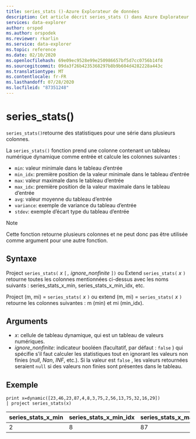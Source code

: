 ```yaml
---
title: series_stats ()-Azure Explorateur de données
description: Cet article décrit series_stats () dans Azure Explorateur de données.
services: data-explorer
author: orspod
ms.author: orspodek
ms.reviewer: rkarlin
ms.service: data-explorer
ms.topic: reference
ms.date: 02/10/2020
ms.openlocfilehash: 69e09ec9528e99e250986657bf5d7cc0756b14f8
ms.sourcegitcommit: 09da3f26b4235368297b8b9b604d4282228a443c
ms.translationtype: MT
ms.contentlocale: fr-FR
ms.lasthandoff: 07/28/2020
ms.locfileid: "87351248"
---
```

# <a name="series_stats"></a>series_stats()

`series_stats()`retourne des statistiques pour une série dans plusieurs colonnes.  

La `series_stats()` fonction prend une colonne contenant un tableau numérique dynamique comme entrée et calcule les colonnes suivantes :
* `min`: valeur minimale dans le tableau d’entrée
* `min_idx`: première position de la valeur minimale dans le tableau d’entrée
* `max`: valeur maximale dans le tableau d’entrée
* `max_idx`: première position de la valeur maximale dans le tableau d’entrée
* `avg`: valeur moyenne du tableau d’entrée
* `variance`: exemple de variance du tableau d’entrée
* `stdev`: exemple d’écart type du tableau d’entrée

> [!NOTE] 
> Cette fonction retourne plusieurs colonnes et ne peut donc pas être utilisée comme argument pour une autre fonction.

## <a name="syntax"></a>Syntaxe

Project `series_stats(` *x* `[,` *ignore_nonfinite* `])` ou Extend `series_stats(` *x* `)` retourne toutes les colonnes mentionnées ci-dessus avec les noms suivants : series_stats_x_min, series_stats_x_min_idx, etc.
 
Project (m, mi) = `series_stats(` *x* `)` ou extend (m, mi) = `series_stats(` *x* `)` retourne les colonnes suivantes : m (min) et mi (min_idx).

## <a name="arguments"></a>Arguments

* *x*: cellule de tableau dynamique, qui est un tableau de valeurs numériques. 
* *ignore_nonfinite*: indicateur booléen (facultatif, par défaut : `false` ) qui spécifie s’il faut calculer les statistiques tout en ignorant les valeurs non finies (*null*, *Nan*, *INF*, etc.). Si la valeur est `false` , les valeurs retournées seraient `null` si des valeurs non finies sont présentes dans le tableau.

## <a name="example"></a>Exemple

<!-- csl: https://help.kusto.windows.net:443/Samples -->
```kusto
print x=dynamic([23,46,23,87,4,8,3,75,2,56,13,75,32,16,29]) 
| project series_stats(x)

```

|series_stats_x_min|series_stats_x_min_idx|series_stats_x_max|series_stats_x_max_idx|series_stats_x_avg|series_stats_x_stdev|series_stats_x_variance|
|---|---|---|---|---|---|---|
|2|8|87|3|32,8|28.5036338535483|812.457142857143|
